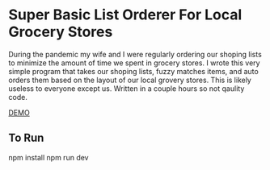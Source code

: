 # Super Basic List Orderer For Local Grocery Stores

During the pandemic my wife and I were regularly ordering our shoping lists to minimize the amount of time we spent in grocery stores. I wrote this very simple program that takes our shoping lists, fuzzy matches items, and auto orders them based on the layout of our local grovery stores. This is likely useless to everyone except us. Written in a couple hours so not qaulity code.

[DEMO](https://robertpage.github.io/order-grocery-lists/)

## To Run
npm install
npm run dev
